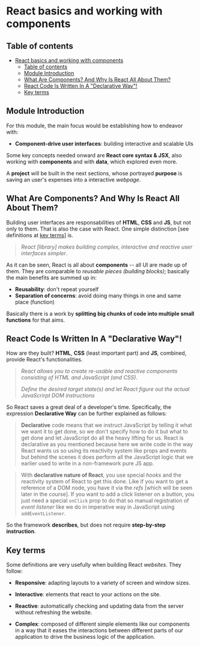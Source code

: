 # React basics and working with components

## Table of contents

- [React basics and working with components](#react-basics-and-working-with-components)
  - [Table of contents](#table-of-contents)
  - [Module Introduction](#module-introduction)
  - [What Are Components? And Why Is React All About Them?](#what-are-components-and-why-is-react-all-about-them)
  - [React Code Is Written In A "Declarative Way"!](#react-code-is-written-in-a-declarative-way)
  - [Key terms](#key-terms)

## Module Introduction

For this module, the main focus would be establishing how to endeavor with:

- **Component-drive user interfaces**: building interactive and scalable UIs

Some key concepts needed onward are **React core syntax & JSX**, also working with **components** and with **data**, which explored even more.

A **project** will be built in the next sections, whose portrayed **purpose** is saving an user's expenses into a interactive _webpage_.

<!-- 25. What Are Components? And Why Is React All About Them? -->

## What Are Components? And Why Is React All About Them?

Building user interfaces are responsabilities of **HTML**, **CSS** and **JS**, but not only to them. That is also the case with React. One simple distinction \[see definitions at [key terms](#key-terms)] is.

> _React \[library\] makes building complex, interactive and reactive user interfaces simpler_.

As it can be seen, React is all about **components** -- all UI are made up of them. They are comparable to _reusable pieces (building blocks)_; basically the main benefits are summed up in:

- **Reusability**: don't repeat yourself
- **Separation of concerns**: avoid doing many things in one and same place (function)

Basically there is a work by **splitting big chunks of code into multiple small functions** for that aims.

<!-- 26. React Code Is Written In A "Declarative Way"! -->

## React Code Is Written In A "Declarative Way"!

How are they built? **HTML**, **CSS** (least important part) and **JS**, combined, provide React's functionalities.

> _React allows you to create re-usable and reactive components consisting of HTML and JavaScript (and CSS)_.
> 
> _Define the desired target state(s) and let React figure out the actual JavaScrirpt DOM instructions_

So React saves a great deal of a developer's time. Specifically, the expression **Declarative Way** can be further explained as follows:

> **Declarative** code means that we instruct JavaScript by telling it what we want it to get done, so we don't specify how to do it but what to get done and let JavaScript do all the heavy lifting for us. React is declarative as you mentioned because here we write code in the way React wants us so using its reactivity system like props and events but behind the scenes it does perform all the JavaScript logic that we earlier used to write in a non-framework pure JS app.

> With **declarative nature of React**, you use special _hooks_ and the reactivity system of React to get this done. Like if you want to get a reference of a DOM node, you have it via the _refs_ [which will be seen later in the course]. If you want to add a click listener on a button, you just need a special `onClick` prop to do that so manual registration of _event listener_ like we do in imperative way in JavaScript using `addEventListener`.

So the framework **describes**, but does not require **step-by-step instruction**.

<!-- Extra: key terms -->

## Key terms

Some definitions are very usefully when building React _websites_. They follow:

- **Responsive**: adapting layouts to a variety of screen and window sizes.

- **Interactive**: elements that react to your actions on the site.

- **Reactive**: automatically checking and updating data from the server without refreshing the website.

- **Complex**: composed of different simple elements like our components in a way that it eases the interactions between different parts of our application to drive the business logic of the application.
